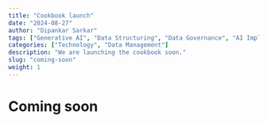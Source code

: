 ```yaml
---
title: "Cookbook launch"
date: "2024-08-27"
author: "Dipankar Sarkar"
tags: ["Generative AI", "Data Structuring", "Data Governance", "AI Implementation", "Data Pipelines"]
categories: ["Technology", "Data Management"]
description: "We are launching the cookbook soon."
slug: "coming-soon"
weight: 1
---
```


# Coming soon